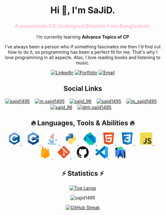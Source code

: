 <h1 align="center">Hi 👋, I'm SaJiD.</h1>
<h3 align="center" style="color:pink">A passionate CS Undergrad Student from Bangladesh.</h3>

<div align="center">

I’m currently learning **Advance Topics of CP**

I've always been a person who if something fascinates me then I'd find out how to do it, so programming has been a perfect fit for me. That's why I love programming in all aspects. Also, I love reading books and listening to music.  
  
</div>

<div align="center">

[![LinkedIn](https://img.shields.io/badge/LinkedIn-Connect-blue?style=for-the-badge&logo=linkedin)](https://linkedin.com/in/sajid1495)
[![Portfolio](https://img.shields.io/badge/Portfolio-Website-orange?style=for-the-badge&logo=link)](https://portfolioofsajid.netlify.app/)
[![Email](https://img.shields.io/badge/Email-Contact-brightgreen?style=for-the-badge&logo=gmail)](mailto:m.sajid1495@gmail.com)
  
## Social Links
<p>
<a href="https://linkedin.com/in/sajid1495" target="blank"><img align="center" src="https://raw.githubusercontent.com/rahuldkjain/github-profile-readme-generator/master/src/images/icons/Social/linked-in-alt.svg" alt="sajid1495" height="30" width="40" /></a>&nbsp;&nbsp;&nbsp;
<a href="https://www.facebook.com/profile.php?id=100034180031055" target="blank"><img align="center" src="https://raw.githubusercontent.com/rahuldkjain/github-profile-readme-generator/master/src/images/icons/Social/facebook.svg" alt="m.sajid1495" height="30" width="40" /></a>&nbsp;&nbsp;&nbsp;
<a href="https://codeforces.com/profile/sajid_96" target="blank"><img align="center" src="https://raw.githubusercontent.com/rahuldkjain/github-profile-readme-generator/master/src/images/icons/Social/codeforces.svg" alt="sajid_96" height="30" width="40" /></a>&nbsp;&nbsp;&nbsp;
<a href="https://www.codechef.com/users/sajid1495" target="blank"><img align="center" src="https://cdn.jsdelivr.net/npm/simple-icons@3.1.0/icons/codechef.svg" alt="sajid1495" height="30" width="40" /></a>&nbsp;&nbsp;&nbsp;
<a href="https://www.hackerrank.com/m_sajid1495" target="blank"><img align="center" src="https://raw.githubusercontent.com/rahuldkjain/github-profile-readme-generator/master/src/images/icons/Social/hackerrank.svg" alt="m_sajid1495" height="30" width="40" /></a>&nbsp;&nbsp;&nbsp;
<a href="https://www.leetcode.com/sajid_96" target="blank"><img align="center" src="https://raw.githubusercontent.com/rahuldkjain/github-profile-readme-generator/master/src/images/icons/Social/leet-code.svg" alt="sajid_96" height="30" width="40" /></a>&nbsp;&nbsp;&nbsp;
<a href="https://www.hackerearth.com/@m.sajid1495" target="blank"><img align="center" src="https://raw.githubusercontent.com/rahuldkjain/github-profile-readme-generator/master/src/images/icons/Social/hackerearth.svg" alt="@m.sajid1495" height="30" width="40" /></a>&nbsp;&nbsp;&nbsp;
</p>

## 🔥 Languages, Tools & Abilities 🔥
<p align="center"> 
  <a href="https://www.cprogramming.com/" target="_blank" rel="noreferrer"> 
    <img src="https://raw.githubusercontent.com/devicons/devicon/master/icons/c/c-original.svg" alt="c" width="40" height="40"/> 
  </a>&nbsp;&nbsp;&nbsp;
  <a href="https://www.w3schools.com/cpp/" target="_blank" rel="noreferrer"> 
    <img src="https://raw.githubusercontent.com/devicons/devicon/master/icons/cplusplus/cplusplus-original.svg" alt="cplusplus" width="40" height="40"/> 
  </a>&nbsp;&nbsp;&nbsp;
  <a href="https://www.java.com" target="_blank" rel="noreferrer"> 
    <img src="https://raw.githubusercontent.com/devicons/devicon/master/icons/java/java-original.svg" alt="java" width="40" height="40"/> 
  </a>&nbsp;&nbsp;&nbsp;
  <a href="https://www.python.org" target="_blank" rel="noreferrer"> 
    <img src="https://raw.githubusercontent.com/devicons/devicon/master/icons/python/python-original.svg" alt="python" width="40" height="40"/> 
  </a>&nbsp;&nbsp;&nbsp;
  <a href="https://dart.dev/" target="_blank" rel="noreferrer"> 
    <img src="https://raw.githubusercontent.com/devicons/devicon/master/icons/dart/dart-original.svg" alt="dart" width="40" height="40"/> 
  </a>&nbsp;&nbsp;&nbsp;
  <a href="https://www.w3.org/html/" target="_blank" rel="noreferrer"> 
    <img src="https://raw.githubusercontent.com/devicons/devicon/master/icons/html5/html5-original.svg" alt="html5" width="40" height="40"/> 
  </a>&nbsp;&nbsp;&nbsp;
  <a href="https://www.w3schools.com/css/" target="_blank" rel="noreferrer"> 
    <img src="https://raw.githubusercontent.com/devicons/devicon/master/icons/css3/css3-original.svg" alt="css3" width="40" height="40"/> 
  </a>&nbsp;&nbsp;&nbsp;
  <a href="https://developer.mozilla.org/en-US/docs/Web/JavaScript" target="_blank" rel="noreferrer"> 
    <img src="https://raw.githubusercontent.com/devicons/devicon/master/icons/javascript/javascript-original.svg" alt="javascript" width="40" height="40"/> 
  </a>&nbsp;&nbsp;&nbsp;
  <a href="https://firebase.google.com/" target="_blank" rel="noreferrer"> 
    <img src="https://raw.githubusercontent.com/devicons/devicon/master/icons/firebase/firebase-plain.svg" alt="firebase" width="40" height="40"/> 
  </a>&nbsp;&nbsp;&nbsp;
  <a href="https://git-scm.com/" target="_blank" rel="noreferrer"> 
    <img src="https://raw.githubusercontent.com/devicons/devicon/master/icons/git/git-original.svg" alt="git" width="40" height="40"/> 
  </a>&nbsp;&nbsp;&nbsp;
  <a href="https://github.com/" target="_blank" rel="noreferrer"> 
    <img src="https://raw.githubusercontent.com/devicons/devicon/master/icons/github/github-original.svg" alt="github" width="40" height="40"/> 
  </a>&nbsp;&nbsp;&nbsp;
  <a href="https://code.visualstudio.com/" target="_blank" rel="noreferrer"> 
    <img src="https://raw.githubusercontent.com/devicons/devicon/master/icons/vscode/vscode-original.svg" alt="vscode" width="40" height="40"/> 
  </a>&nbsp;&nbsp;&nbsp;
  <a href="https://developer.android.com/studio" target="_blank" rel="noreferrer"> 
    <img src="https://raw.githubusercontent.com/devicons/devicon/master/icons/androidstudio/androidstudio-original.svg" alt="android studio" width="40" height="40"/> 
  </a>
</p>


## ⚡ Statistics ⚡

<!--  TOP LANGUAGES STATISTICS -->
 [![Top Langs](https://github-readme-stats.vercel.app/api/top-langs/?username=sajid1495&theme=nightowl&layout=compact&align=right&width=40%)](https://github.com/sajid1495/github-readme-stats)

 <img src="https://github-readme-stats.vercel.app/api?username=sajid1495&show_icons=true&count_private=true&theme=nightowl" alt="sajid1495" />

<!--  CONTRIBUTION AND STREAK BLOCK -->
[![GitHub Streak](https://streak-stats.demolab.com/?user=sajid1495&theme=dark)](https://git.io/streak-stats)

</div>
